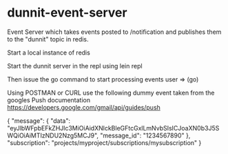 # dunnit-event-server
Event Server which takes events posted to /notification and publishes them to the "dunnit" topic in redis.  

Start a local instance of redis

Start the dunnit server in the repl using
lein repl

Then issue the go command to start processing events
user => (go)

Using POSTMAN or CURL use the following dummy event taken from the googles Push documentation https://developers.google.com/gmail/api/guides/push

{
    "message": {
        "data": "eyJlbWFpbEFkZHJlc3MiOiAidXNlckBleGFtcGxlLmNvbSIsICJoaXN0b3J5SWQiOiAiMTIzNDU2Nzg5MCJ9",
        "message_id": "1234567890"
    },
    "subscription": "projects/myproject/subscriptions/mysubscription"
}
